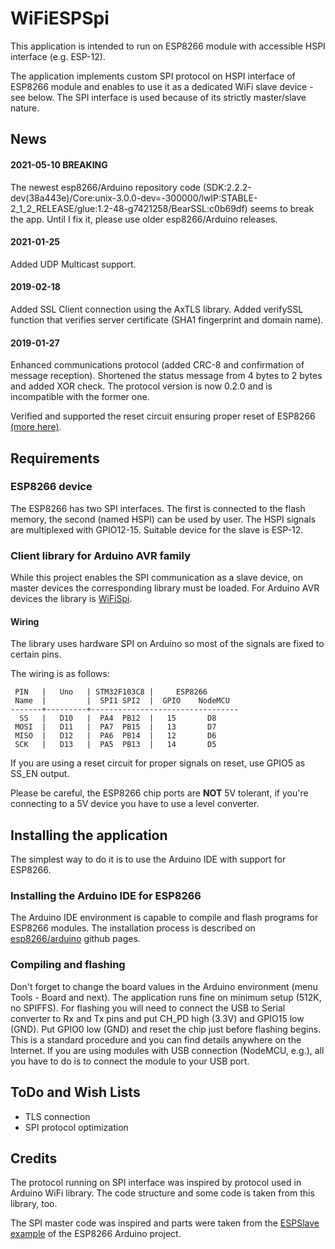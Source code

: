 WiFiESPSpi
==========

This application is intended to run on ESP8266 module with accessible HSPI interface (e.g. ESP-12).

The application implements custom SPI protocol on HSPI interface of ESP8266 module and enables to use it as a dedicated WiFi slave device - see below. The SPI interface is used because of its strictly master/slave nature.

## News

#### 2021-05-10 BREAKING

The newest esp8266/Arduino repository code (SDK:2.2.2-dev(38a443e)/Core:unix-3.0.0-dev=-300000/lwIP:STABLE-2_1_2_RELEASE/glue:1.2-48-g7421258/BearSSL:c0b69df) seems to break the app. Until I fix it, please use older esp8266/Arduino releases. 

#### 2021-01-25

Added UDP Multicast support.

#### 2019-02-18

Added SSL Client connection using the AxTLS library. Added verifySSL function that verifies server certificate (SHA1 fingerprint and domain name).

#### 2019-01-27

Enhanced communications protocol (added CRC-8 and confirmation of message reception). Shortened the status message from 4 bytes to 2 bytes and added XOR check. The protocol version is now 0.2.0 and is incompatible with the former one.

Verified and supported the reset circuit ensuring proper reset of ESP8266 [(more here)](https://github.com/JiriBilek/WiFiSpiESP/issues/6).


## Requirements

### ESP8266 device

The ESP8266 has two SPI interfaces. The first is connected to the flash memory, the second (named HSPI) can be used by user. The HSPI signals are multiplexed with GPIO12-15. Suitable device for the slave is ESP-12.

### Client library for Arduino AVR family

While this project enables the SPI communication as a slave device, on master devices the corresponding library must be loaded.
For Arduino AVR devices the library is [WiFiSpi](https://github.com/JiriBilek/WiFiSpi).

#### Wiring

The library uses hardware SPI on Arduino so most of the signals are fixed to certain pins.

The wiring is as follows:

     PIN   |   Uno   | STM32F103C8 |     ESP8266
     Name  |         |  SPI1 SPI2  |  GPIO    NodeMCU
    -------+---------+---------------------------------
      SS   |   D10   |  PA4  PB12  |   15       D8
     MOSI  |   D11   |  PA7  PB15  |   13       D7
     MISO  |   D12   |  PA6  PB14  |   12       D6
     SCK   |   D13   |  PA5  PB13  |   14       D5

If you are using a reset circuit for proper signals on reset, use GPIO5 as SS_EN output.

Please be careful, the ESP8266 chip ports are **NOT** 5V tolerant, if you're connecting to a 5V device you have to use a level converter.

## Installing the application

The simplest way to do it is to use the Arduino IDE with support for ESP8266.

### Installing the Arduino IDE for ESP8266
 
The Arduino IDE environment is capable to compile and flash programs for ESP8266 modules.
The installation process is described on [esp8266/arduino](https://github.com/esp8266/Arduino) github pages.
 
### Compiling and flashing

Don't forget to change the board values in the Arduino environment (menu Tools - Board and next). The application runs fine on minimum setup (512K, no SPIFFS).
For flashing you will need to connect the USB to Serial converter to Rx and Tx pins and put CH_PD high (3.3V) and GPIO15 low (GND).
Put GPIO0 low (GND) and reset the chip just before flashing begins. This is a standard procedure and you can find details anywhere on the Internet.
If you are using modules with USB connection (NodeMCU, e.g.), all you have to do is to connect the module to your USB port. 
 
## ToDo and Wish Lists

- TLS connection
- SPI protocol optimization

## Credits

The protocol running on SPI interface was inspired by protocol used in Arduino WiFi library. The code structure and some code is taken from this library, too.

The SPI master code was inspired and parts were taken from the [ESPSlave example](https://github.com/esp8266/Arduino/tree/master/libraries/SPISlave) of the ESP8266 Arduino project.



